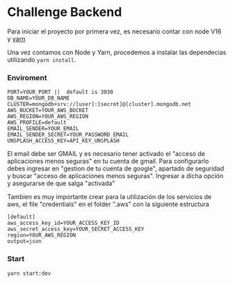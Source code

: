 # Challenge Backend

Para iniciar el proyecto por primera vez, es necesario contar con node V16 y [yarn](https://classic.yarnpkg.com/lang/en/docs/install/#debian-stable "yarn")

Una vez contamos con Node y Yarn, procedemos a instalar las dependecias utilizando `yarn install`.

### Enviroment

```
PORT=YOUR_PORT ||  default is 3030
DB_NAME=YOUR_DB_NAME
CLUSTER=mongodb+srv://[user]:[secret]@[cluster].mongodb.net
AWS_BUCKET=YOUR_AWS_BUCKET
AWS_REGION=YOUR_AWS_REGION
AWS_PROFILE=default
EMAIL_SENDER=YOUR_EMAIL
EMAIL_SENDER_SECRET=YOUR_PASSWORD_EMAIL
UNSPLASH_ACCESS_KEY=API_KEY_UNSPLASH
```
El email debe ser GMAIL y es necesario tener activado el "acceso de aplicaciones menos seguras" en tu cuenta de gmail.
Para configurarlo debes ingresar en "gestion de tu cuenta de google", apartado de seguridad y buscar "acceso de aplicaciones menos seguras". Ingresar a dicha opción y asegurarse de que salga "activada"

Tambien es muy importante crear para la utilización de los servicios de aws, el file "credentials" en el folder ".aws" con la siguiente estructura

```
[default]
aws_access_key_id=YOUR_ACCESS_KEY_ID
aws_secret_access_key=YOUR_SECRET_ACCESS_KEY
region=YOUR_AWS_REGION
output=json
```

### Start

`yarn start:dev`
